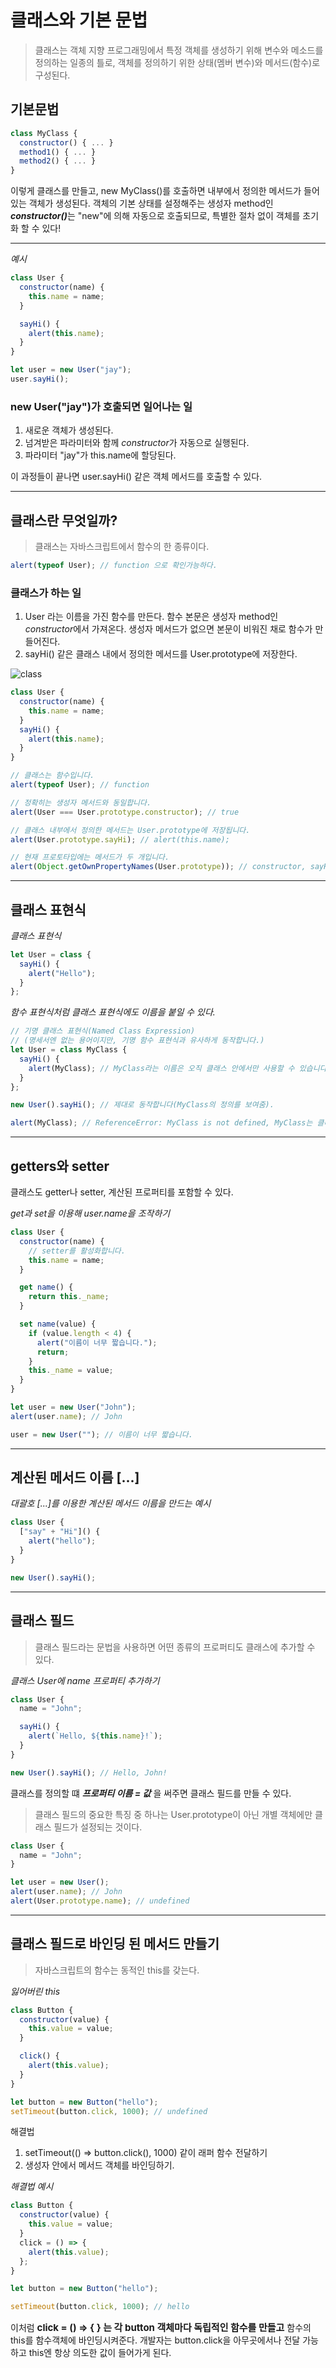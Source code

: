 # 클래스와 기본 문법

> 클래스는 객체 지향 프로그래밍에서 특정 객체를 생성하기 위해 변수와 메소드를 정의하는 일종의 틀로, 객체를 정의하기 위한 상태(멤버 변수)와 메서드(함수)로 구성된다.

## 기본문법

```js
class MyClass {
  constructor() { ... }
  method1() { ... }
  method2() { ... }
}
```

이렇게 클래스를 만들고, new MyClass()를 호출하면 내부에서 정의한 메서드가 들어있는 객체가 생성된다.
객체의 기본 상태를 설정해주는 생성자 method인 <b><em>constructor()</em></b>는 "new"에 의해 자동으로 호출되므로, 특별한 절차 없이 객체를 초기화 할 수 있다!

---

<i>예시</i>

```js
class User {
  constructor(name) {
    this.name = name;
  }

  sayHi() {
    alert(this.name);
  }
}

let user = new User("jay");
user.sayHi();
```

### new User("jay")가 호출되면 일어나는 일

1. 새로운 객체가 생성된다.
2. 넘겨받은 파라미터와 함께 <i>constructor</i>가 자동으로 실행된다.
3. 파라미터 "jay"가 this.name에 할당된다.

이 과정들이 끝나면 user.sayHi() 같은 객체 메서드를 호출할 수 있다.

---

## 클래스란 무엇일까?

> 클래스는 자바스크립트에서 함수의 한 종류이다.

```js
alert(typeof User); // function 으로 확인가능하다.
```

### 클래스가 하는 일

1. User 라는 이름을 가진 함수를 만든다. 함수 본문은 생성자 method인 <i>constructor</i>에서 가져온다. 생성자 메서드가 없으면 본문이 비워진 채로 함수가 만들어진다.
2. sayHi() 같은 클래스 내에서 정의한 메서드를 User.prototype에 저장한다.

![class](class.png)

```js
class User {
  constructor(name) {
    this.name = name;
  }
  sayHi() {
    alert(this.name);
  }
}

// 클래스는 함수입니다.
alert(typeof User); // function

// 정확히는 생성자 메서드와 동일합니다.
alert(User === User.prototype.constructor); // true

// 클래스 내부에서 정의한 메서드는 User.prototype에 저장됩니다.
alert(User.prototype.sayHi); // alert(this.name);

// 현재 프로토타입에는 메서드가 두 개입니다.
alert(Object.getOwnPropertyNames(User.prototype)); // constructor, sayHi
```

---

## 클래스 표현식

<i>클래스 표현식</i>

```js
let User = class {
  sayHi() {
    alert("Hello");
  }
};
```

<i>함수 표현식처럼 클래스 표현식에도 이름을 붙일 수 있다.</i>

```js
// 기명 클래스 표현식(Named Class Expression)
// (명세서엔 없는 용어이지만, 기명 함수 표현식과 유사하게 동작합니다.)
let User = class MyClass {
  sayHi() {
    alert(MyClass); // MyClass라는 이름은 오직 클래스 안에서만 사용할 수 있습니다.
  }
};

new User().sayHi(); // 제대로 동작합니다(MyClass의 정의를 보여줌).

alert(MyClass); // ReferenceError: MyClass is not defined, MyClass는 클래스 밖에서 사용할 수 없습니다.
```

---

## getters와 setter

클래스도 getter나 setter, 계산된 프로퍼티를 포함할 수 있다.

<i>get과 set을 이용해 user.name을 조작하기</i>

```js
class User {
  constructor(name) {
    // setter를 활성화합니다.
    this.name = name;
  }

  get name() {
    return this._name;
  }

  set name(value) {
    if (value.length < 4) {
      alert("이름이 너무 짧습니다.");
      return;
    }
    this._name = value;
  }
}

let user = new User("John");
alert(user.name); // John

user = new User(""); // 이름이 너무 짧습니다.
```

---

## 계산된 메서드 이름 [...]

<i>대괄호 [...]를 이용한 계산된 메서드 이름을 만드는 예시</i>

```js
class User {
  ["say" + "Hi"]() {
    alert("hello");
  }
}

new User().sayHi();
```

---

## 클래스 필드

> 클래스 필드라는 문법을 사용하면 어떤 종류의 프로퍼티도 클래스에 추가할 수 있다.

<i>클래스 User에 name 프로퍼티 추가하기</i>

```js
class User {
  name = "John";

  sayHi() {
    alert(`Hello, ${this.name}!`);
  }
}

new User().sayHi(); // Hello, John!
```

클래스를 정의할 떄 <i><b>프로퍼티 이름 = 값</b></i> 을 써주면 클래스 필드를 만들 수 있다.

> 클래스 필드의 중요한 특징 중 하나는 User.prototype이 아닌 개별 객체에만 클래스 필드가 설정되는 것이다.

```js
class User {
  name = "John";
}

let user = new User();
alert(user.name); // John
alert(User.prototype.name); // undefined
```

---

## 클래스 필드로 바인딩 된 메서드 만들기

> 자바스크립트의 함수는 동적인 this를 갖는다.

<i>잃어버린 this</i>

```js
class Button {
  constructor(value) {
    this.value = value;
  }

  click() {
    alert(this.value);
  }
}

let button = new Button("hello");
setTimeout(button.click, 1000); // undefined
```

해결법

1. setTimeout(() => button.click(), 1000) 같이 래퍼 함수 전달하기
2. 생성자 안에서 메서드 객체를 바인딩하기.

<i>해결법 예시</i>

```js
class Button {
  constructor(value) {
    this.value = value;
  }
  click = () => {
    alert(this.value);
  };
}

let button = new Button("hello");

setTimeout(button.click, 1000); // hello
```

이처럼 <b style="font-size: 15px;">click = () => { } 는 각 button 객체마다 독립적인 함수를 만들고</b> 함수의 this를 함수객체에 바인딩시켜준다. 개발자는 button.click을 아무곳에서나 전달 가능하고 this엔 항상 의도한 값이 들어가게 된다.
